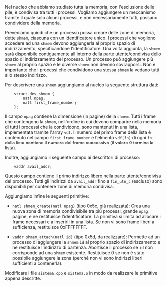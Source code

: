 Nel nucleo che abbiamo studiato tutta la memoria, con l'esclusione delle
pile, è condivisa tra tutti i processi. Vogliamo aggiungere un
meccanismo tramite il quale solo alcuni processi, e non necessariamente
tutti, possano condividere della memoria.

Prevediamo quindi che un processo possa creare delle zone di memoria,
dette `shmem`, ciascuna con un identificatore unico. I processi che
vogliono accedere ad una `shmem` devono aggiungerla al proprio spazio di
indirizzamento, specificandone l'identificatore. Una volta aggiunta, la
`shmem` sarà disponibile contiguamente all'interno della parte
utente/condivisa dello spazio di indirizzamento del processo. Un
processo può aggiungere più `shmem` al proprio spazio e le diverse
`shmem` non devono sovrapporsi. Non è importante che i processi che
condividono una stessa `shmem` la vedano tutti allo stesso indirizzo.

Per descrivere una `shmem` aggiungiamo al nucleo la seguente struttura
dati:

        struct des_shmem {
            natl npag;
            natl first_frame_number;
        };

Il campo `npag` contiene la dimensione (in pagine) della `shmem`. Tutti
i frame che contengono la `shmem`, nell'ordine in cui devono comparire
nella memoria di tutti i processi che la condividono, sono mantenuti in
una lista, implementata tramite l'array `vdf`. Il numero del primo frame
della lista è contenuto nel campo `first_frame_number` e l'elmento
`vdf[fn]` di ogni `fn` della lista contiene il numero del frame
successivo (il valore 0 termina la lista).

Inoltre, aggiungiamo il seguente campo ai descrittori di processo:

        vaddr avail_addr;

Questo campo contiene il primo indirizzo libero nella parte
utente/condivisa del processo. Tutti gli indirizzi da `avail_addr` fino
a `fin_utn_c` (escluso) sono disponibili per contenere zone di memoria
condivisa.

Aggiungiamo infine le seguenti primitive:

-   `natl shmem_create(natl npag)` (tipo 0x5c, già realizzata): Crea una
    nuova zona di memoria condivisibile tra più processi, grande `npag`
    pagine, e ne restituisce l'identificatore. La primitiva si limita ad
    allocare i frame necessari e a inserirli in una lista. Se non vi
    sono frame liberi a sufficienza, restituisce 0xFFFFFFFF.

-   `vaddr shmem_attach(natl id)` (tipo 0x5d, da realizzare): Permette
    ad un processo di aggiungere la `shmem` `id` al proprio spazio di
    indirizzamento e ne restituisce l'indirizzo di partenza. Abortisce
    il processo se `id` non corrisponde ad una `shmem` esistente.
    Restituisce 0 se non è stato possibile aggiungere la zona (perché
    non vi sono indirizzi liberi sufficienti a contenerla).

Modificare i file `sistema.cpp` e `sistema.S` in modo da realizzare le
primitive appena descritte.
